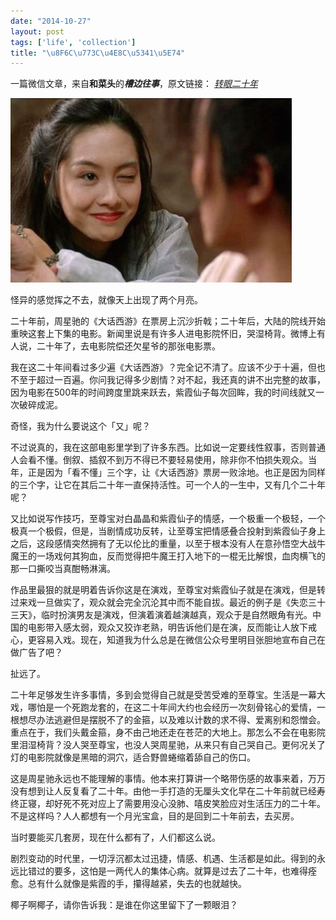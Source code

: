 ```yaml
---
date: "2014-10-27"
layout: post
tags: ['life', 'collection']
title: "\u8F6C\u773C\u4E8C\u5341\u5E74"
---
```


一篇微信文章，来自**和菜头**的***槽边往事***，原文链接： <a href="//mp.weixin.qq.com/s?__biz=MjM5MjAzODU2MA==&mid=202149040&idx=1&sn=b6eece2d7a9f16156bcdf867be33dd37#rd" target="_blank"><em>转眼二十年</em></a>

<!--more-->

<img src="/images/20years.jpg">


怪异的感觉挥之不去，就像天上出现了两个月亮。

二十年前，周星驰的《大话西游》在票房上沉沙折戟；二十年后，大陆的院线开始重映这套上下集的电影。新闻里说是有许多人进电影院怀旧，哭湿椅背。微博上有人说，二十年了，去电影院偿还欠星爷的那张电影票。

我在这二十年间看过多少遍《大话西游》？完全记不清了。应该不少于十遍，但也不至于超过一百遍。你问我记得多少剧情？对不起，我还真的讲不出完整的故事，因为电影在500年的时间跨度里跳来跃去，紫霞仙子每次回眸，我的时间线就又一次破碎成泥。

奇怪，我为什么要说这个「又」呢？

不过说真的，我在这部电影里学到了许多东西。比如说一定要线性叙事，否则普通人会看不懂。倒叙、插叙不到万不得已不要轻易使用，除非你不怕损失观众。当年，正是因为「看不懂」三个字，让《大话西游》票房一败涂地。也正是因为同样的三个字，让它在其后二十年一直保持活性。可一个人的一生中，又有几个二十年呢？

又比如说写作技巧，至尊宝对白晶晶和紫霞仙子的情感，一个极重一个极轻，一个极真一个极假，但是，当剧情成功反转，让至尊宝把情感叠合投射到紫霞仙子身上之后，这段感情突然拥有了无以伦比的重量，以至于根本没有人在意孙悟空大战牛魔王的一场戏何其狗血，反而觉得把牛魔王打入地下的一棍无比解恨，血肉横飞的那一口撕咬当真酣畅淋漓。

作品里最狠的就是明着告诉你这是在演戏，至尊宝对紫霞仙子就是在演戏，但是转过来戏一旦做实了，观众就会完全沉沦其中而不能自拔。最近的例子是《失恋三十三天》，临时扮演男友是演戏，但演着演着越演越真，观众于是自然眼角有光。中国的电影带入感太弱，观众又狡诈老熟，明告诉他们是在演，反而能让人放下戒心，更容易入戏。现在，知道我为什么总是在微信公众号里明目张胆地宣布自己在做广告了吧？

扯远了。

二十年足够发生许多事情，多到会觉得自己就是受苦受难的至尊宝。生活是一幕大戏，哪怕是一个死跑龙套的，在这二十年间大约也会经历一次刻骨铭心的爱情，一根想尽办法逃避但是摆脱不了的金箍，以及难以计数的求不得、爱离别和怨憎会。重点在于，我们头戴金箍，身不由己地还走在苍茫的大地上。那怎么不会在电影院里泪湿椅背？没人哭至尊宝，也没人哭周星驰，从来只有自己哭自己。更何况关了灯的电影院就像是黑暗的洞穴，适合野兽蜷缩着舔自己的伤口。

这是周星驰永远也不能理解的事情。他本来打算讲一个略带伤感的故事来着，万万没有想到让人反复看了二十年。由他一手打造的无厘头文化早在二十年前就已经寿终正寝，却好死不死对应上了需要用没心没肺、嘻皮笑脸应对生活压力的二十年。不是这样吗？人人都想有一个月光宝盒，目的是回到二十年前去，去买房。

当时要能买几套房，现在什么都有了，人们都这么说。

剧烈变动的时代里，一切浮沉都太过迅捷，情感、机遇、生活都是如此。得到的永远比错过的要多，这怕是一两代人的集体心病。就算是过去了二十年，也难得痊愈。总有什么就像是紫霞的手，攥得越紧，失去的也就越快。

椰子啊椰子，请你告诉我：是谁在你这里留下了一颗眼泪？